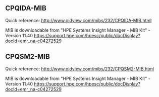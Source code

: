 ## CPQIDA-MIB

Quick reference: http://www.oidview.com/mibs/232/CPQIDA-MIB.html

MIB is downloadable from "HPE Systems Insight Manager - MIB Kit" - Version 11.40
https://support.hpe.com/hpesc/public/docDisplay?docId=emr_na-c04272529

## CPQSM2-MIB

Quick reference: http://www.oidview.com/mibs/232/CPQSM2-MIB.html

MIB is downloadable from "HPE Systems Insight Manager - MIB Kit" - Version 11.40
https://support.hpe.com/hpesc/public/docDisplay?docId=emr_na-c04272529

